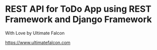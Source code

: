 # REST API for ToDo App using REST Framework and Django Framework

With Love by Ultimate Falcon

https://www.ultimatefalcon.com
